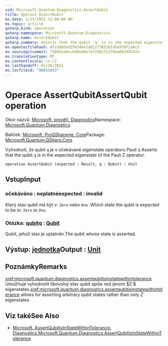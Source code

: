 ```yaml
---
uid: Microsoft.Quantum.Diagnostics.AssertQubit
title: Operace AssertQubit
ms.date: 1/23/2021 12:00:00 AM
ms.topic: article
qsharp.kind: operation
qsharp.namespace: Microsoft.Quantum.Diagnostics
qsharp.name: AssertQubit
qsharp.summary: Asserts that the qubit `q` is in the expected eigenstate of the Pauli Z operator.
ms.openlocfilehash: 8fcdd8de9250348e1dd1173052b53be978f2a0c5
ms.sourcegitcommit: 71605ea9cc630e84e7ef29027e1f0ea06299747e
ms.translationtype: MT
ms.contentlocale: cs-CZ
ms.lasthandoff: 01/26/2021
ms.locfileid: "98853453"
---
```

# <a name="assertqubit-operation"></a><span data-ttu-id="5c24c-102">Operace AssertQubit</span><span class="sxs-lookup"><span data-stu-id="5c24c-102">AssertQubit operation</span></span>

<span data-ttu-id="5c24c-103">Obor názvů: [Microsoft. prověří. Diagnostics](xref:Microsoft.Quantum.Diagnostics)</span><span class="sxs-lookup"><span data-stu-id="5c24c-103">Namespace: [Microsoft.Quantum.Diagnostics](xref:Microsoft.Quantum.Diagnostics)</span></span>

<span data-ttu-id="5c24c-104">Balíček: [Microsoft. ProQSharpme. Core](https://nuget.org/packages/Microsoft.Quantum.QSharp.Core)</span><span class="sxs-lookup"><span data-stu-id="5c24c-104">Package: [Microsoft.Quantum.QSharp.Core](https://nuget.org/packages/Microsoft.Quantum.QSharp.Core)</span></span>


<span data-ttu-id="5c24c-105">Vyhodnotí, že qubit `q` je v očekávané eigenstate operátoru Pauli z.</span><span class="sxs-lookup"><span data-stu-id="5c24c-105">Asserts that the qubit `q` is in the expected eigenstate of the Pauli Z operator.</span></span>

```qsharp
operation AssertQubit (expected : Result, q : Qubit) : Unit
```


## <a name="input"></a><span data-ttu-id="5c24c-106">Vstup</span><span class="sxs-lookup"><span data-stu-id="5c24c-106">Input</span></span>

### <a name="expected--__invalidresult__"></a><span data-ttu-id="5c24c-107">očekáváno __: <Result> neplatné__</span><span class="sxs-lookup"><span data-stu-id="5c24c-107">expected : __invalid<Result>__</span></span>

<span data-ttu-id="5c24c-108">Který stav qubit má být v: `Zero` nebo `One` .</span><span class="sxs-lookup"><span data-stu-id="5c24c-108">Which state the qubit is expected to be in: `Zero` or `One`.</span></span>


### <a name="q--qubit"></a><span data-ttu-id="5c24c-109">Otázka: [qubit](xref:microsoft.quantum.lang-ref.qubit)</span><span class="sxs-lookup"><span data-stu-id="5c24c-109">q : [Qubit](xref:microsoft.quantum.lang-ref.qubit)</span></span>

<span data-ttu-id="5c24c-110">Qubit, jehož stav je uplatněn.</span><span class="sxs-lookup"><span data-stu-id="5c24c-110">The qubit whose state is asserted.</span></span>



## <a name="output--unit"></a><span data-ttu-id="5c24c-111">Výstup: [jednotka](xref:microsoft.quantum.lang-ref.unit)</span><span class="sxs-lookup"><span data-stu-id="5c24c-111">Output : [Unit](xref:microsoft.quantum.lang-ref.unit)</span></span>



## <a name="remarks"></a><span data-ttu-id="5c24c-112">Poznámky</span><span class="sxs-lookup"><span data-stu-id="5c24c-112">Remarks</span></span>

<span data-ttu-id="5c24c-113"><xref:microsoft.quantum.diagnostics.assertqubitisinstatewithintolerance> Umožňuje vyhodnotit libovolný stav qubit spíše než jenom $Z $ eigenstates.</span><span class="sxs-lookup"><span data-stu-id="5c24c-113"><xref:microsoft.quantum.diagnostics.assertqubitisinstatewithintolerance> allows for asserting arbitrary qubit states rather than only $Z$ eigenstates.</span></span>

## <a name="see-also"></a><span data-ttu-id="5c24c-114">Viz také</span><span class="sxs-lookup"><span data-stu-id="5c24c-114">See Also</span></span>

- [<span data-ttu-id="5c24c-115">Microsoft. AssertQubitIsInStateWithinTolerance. Diagnostics.</span><span class="sxs-lookup"><span data-stu-id="5c24c-115">Microsoft.Quantum.Diagnostics.AssertQubitIsInStateWithinTolerance</span></span>](xref:Microsoft.Quantum.Diagnostics.AssertQubitIsInStateWithinTolerance)